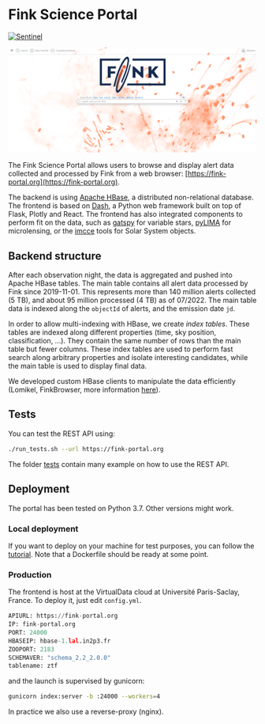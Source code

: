# Fink Science Portal

[![Sentinel](https://github.com/astrolabsoftware/fink-science-portal/workflows/Sentinel/badge.svg)](https://github.com/astrolabsoftware/fink-science-portal/actions?query=workflow%3ASentinel)

![fronted](assets/frontend.png)

The Fink Science Portal allows users to browse and display alert data collected and processed by Fink from a web browser: [https://fink-portal.org](https://fink-portal.org).

The backend is using [Apache HBase](https://hbase.apache.org/), a distributed non-relational database. The frontend is based on [Dash](https://plotly.com/dash/), a Python web framework built on top of Flask, Plotly and React. The frontend has also integrated components to perform fit on the data, such as [gatspy](https://www.astroml.org/gatspy/) for variable stars, [pyLIMA](https://github.com/ebachelet/pyLIMA) for microlensing, or the [imcce](https://ssp.imcce.fr/webservices/miriade/) tools for Solar System objects.

## Backend structure

After each observation night, the data is aggregated and pushed into Apache HBase tables. The main table contains all alert data processed by Fink since 2019-11-01. This represents more than 140 million alerts collected (5 TB), and about 95 million processed (4 TB) as of 07/2022. The main table data is indexed along the `objectId` of alerts, and the emission date `jd`.

In order to allow multi-indexing with HBase, we create _index tables_. These tables are indexed along different properties (time, sky position, classification, ...). They contain the same number of rows than the main table but fewer columns. These index tables are used to perform fast search along arbitrary properties and isolate interesting candidates, while the main table is used to display final data.

We developed custom HBase clients to manipulate the data efficiently (Lomikel, FinkBrowser, more information [here](https://hrivnac.web.cern.ch/hrivnac/Activities/index.html)).

## Tests

You can test the REST API using:

```bash
./run_tests.sh --url https://fink-portal.org
```

The folder [tests](tests) contain many example on how to use the REST API.

## Deployment

The portal has been tested on Python 3.7. Other versions might work.

### Local deployment

If you want to deploy on your machine for test purposes, you can follow the [tutorial](docs/howto_deploy_locally.md). Note that a Dockerfile should be ready at some point.

### Production

The frontend is host at the VirtualData cloud at Université Paris-Saclay, France. To deploy it, just edit `config.yml`.

```python
APIURL: https://fink-portal.org
IP: fink-portal.org
PORT: 24000
HBASEIP: hbase-1.lal.in2p3.fr
ZOOPORT: 2183
SCHEMAVER: "schema_2.2_2.0.0"
tablename: ztf
```

and the launch is supervised by gunicorn:

```bash
gunicorn index:server -b :24000 --workers=4
```

In practice we also use a reverse-proxy (nginx).
